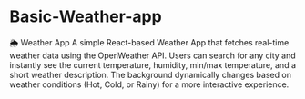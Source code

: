 # Basic-Weather-app
🌦️ Weather App
A simple React-based Weather App that fetches real-time weather data using the OpenWeather API.
Users can search for any city and instantly see the current temperature, humidity, min/max temperature, and a short weather description.
The background dynamically changes based on weather conditions (Hot, Cold, or Rainy) for a more interactive experience.
